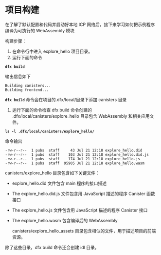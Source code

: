 # 项目构建

在了解了默认配置和代码并启动好本地 ICP 网络后，接下来学习如何把示例程序编译为可执行的 WebAssembly 模块

构建步骤：

1. 在命令行中进入 explore\_hello 项目目录。
2. 运行下面的命令

**`dfx build`**

输出信息如下

```text
Building canisters...
Building frontend...
```

**`dfx build`** 命令会在项目的.dfx/local/目录下添加 canisters 目录

1. 运行下面的命令检查 dfx build 命令创建的 .dfx/local/canisters/explore\_hello 目录包含 WebAssembly 和相关应用文件。

**`ls -l .dfx/local/canisters/explore_hello/`**

命令输出

```text
-rw-r--r--  1 pubs  staff     43 Jul 21 12:18 explore_hello.did
-rw-r--r--  1 pubs  staff    103 Jul 21 12:18 explore_hello.did.js
-rw-r--r--  1 pubs  staff    174 Jul 21 12:18 explore_hello.js
-rw-r--r--  1 pubs  staff  95905 Jul 21 12:18 explore_hello.wasm
```

canisters/explore\_hello 目录包含如下关键文件：

* explore\_hello.did 文件包含 main 程序的接口描述
* The explore\_hello.did.js 文件包含用 JavaScript 描述的程序 Canister 函数接口
* The explore\_hello.js 文件包含用 JavaScript 描述的程序 Canister 接口
* The explore\_hello.wasm 包含编译后的 WebAssembly

   canisters/explore\_hello\_assets 目录包含相似的文件，用于描述项目的前端资源。 

除了这些目录，dfx build 命令还会创建 idl 目录。

